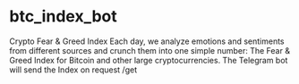 # btc_index_bot
Crypto Fear & Greed Index
Each day, we analyze emotions and sentiments from different sources and crunch them into one simple number: The Fear & Greed Index for Bitcoin and other large cryptocurrencies.
The Telegram bot will send the Index on request /get


